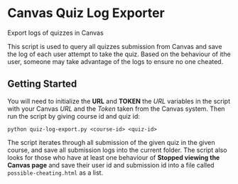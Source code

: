 # Canvas Quiz Log Exporter
Export logs of quizzes in Canvas

This script is used to query all quizzes submission from Canvas and save the log of each user attempt to take the quiz. Based on the behaviour of ithe user, someone may take advantage of the logs to ensure no one cheated.

## Getting Started
You will need to initialize the **URL** and **TOKEN** the _URL_ variables in the script with your Canvas _URL_ and the _Token_ taken from the Canvas system. Then run the script by giving course id and quiz id:
```
python quiz-log-export.py <course-id> <quiz-id>
```

The script iterates through all submission of the given quiz in the given course, and save all submission logs into the current folder. The script also looks for those who have at least one behaviour of **Stopped viewing the Canvas page** and save their user id and submission id into a file called `possible-cheating.html` as a list.